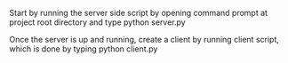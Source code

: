 Start by running the server side script by opening command prompt at project root directory and type
python server.py


Once the server is up and running, create a client by running client script, which is done by typing
python client.py
